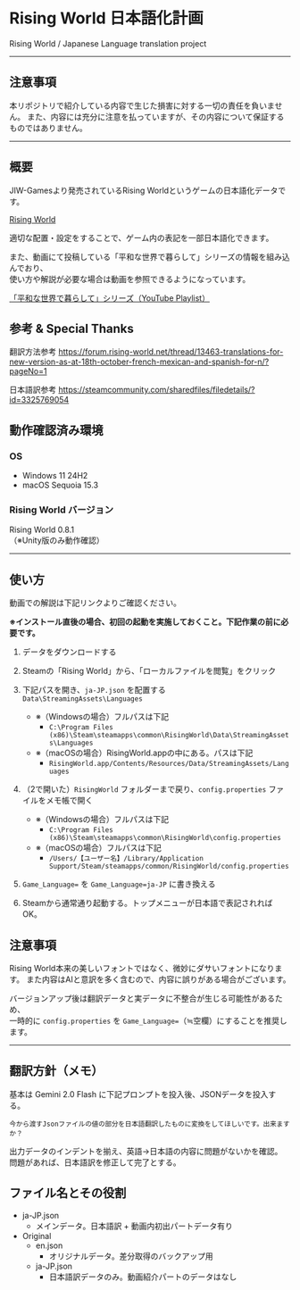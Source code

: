 # Rising World 日本語化計画
Rising World / Japanese Language translation project

---
## 注意事項
本リポジトリで紹介している内容で生じた損害に対する一切の責任を負いません。
また、内容には充分に注意を払っていますが、その内容について保証するものではありません。

---

## 概要
JIW-Gamesより発売されているRising Worldというゲームの日本語化データです。  

[Rising World](https://store.steampowered.com/app/324080/Rising_World/)

適切な配置・設定をすることで、ゲーム内の表記を一部日本語化できます。

また、動画にて投稿している「平和な世界で暮らして」シリーズの情報を組み込んでおり、  
使い方や解説が必要な場合は動画を参照できるようになっています。

[「平和な世界で暮らして」シリーズ（YouTube Playlist）](https://youtube.com/playlist?list=PLth1xrgWZ1rAkfr4llQInVNoPaSjEujLI&si=JUSvRciXFmBNFX9E)


## 参考 & Special Thanks
翻訳方法参考
https://forum.rising-world.net/thread/13463-translations-for-new-version-as-at-18th-october-french-mexican-and-spanish-for-n/?pageNo=1

日本語訳参考
https://steamcommunity.com/sharedfiles/filedetails/?id=3325769054

## 動作確認済み環境
### OS
- Windows 11 24H2
- macOS Sequoia 15.3

### Rising World バージョン
Rising World 0.8.1  
（※Unity版のみ動作確認）

---

## 使い方

動画での解説は下記リンクよりご確認ください。

**※インストール直後の場合、初回の起動を実施しておくこと。下記作業の前に必要です。**

1. データをダウンロードする
2. Steamの「Rising World」から、「ローカルファイルを閲覧」をクリック
3. 下記パスを開き、`ja-JP.json` を配置する  
   `Data\StreamingAssets\Languages`
   - ※（Windowsの場合）フルパスは下記
     - `C:\Program Files (x86)\Steam\steamapps\common\RisingWorld\Data\StreamingAssets\Languages`
   - ※（macOSの場合）RisingWorld.appの中にある。パスは下記
     - `RisingWorld.app/Contents/Resources/Data/StreamingAssets/Languages`
4. （2で開いた）`RisingWorld` フォルダーまで戻り、`config.properties` ファイルをメモ帳で開く
   - ※（Windowsの場合）フルパスは下記
     - `C:\Program Files (x86)\Steam\steamapps\common\RisingWorld\config.properties`
   - ※（macOSの場合）フルパスは下記
     - `/Users/【ユーザー名】/Library/Application Support/Steam/steamapps/common/RisingWorld/config.properties`

5. `Game_Language=` を `Game_Language=ja-JP` に書き換える
6. Steamから通常通り起動する。トップメニューが日本語で表記されればOK。

## 注意事項
Rising World本来の美しいフォントではなく、微妙にダサいフォントになります。
また内容はAIと意訳を多く含むので、内容に誤りがある場合がございます。

バージョンアップ後は翻訳データと実データに不整合が生じる可能性があるため、  
一時的に `config.properties` を `Game_Language=`（≒空欄）にすることを推奨します。

---

## 翻訳方針（メモ）
基本は Gemini 2.0 Flash に下記プロンプトを投入後、JSONデータを投入する。

```
今から渡すJsonファイルの値の部分を日本語翻訳したものに変換をしてほしいです。出来ますか？
```

出力データのインデントを揃え、英語→日本語の内容に問題がないかを確認。  
問題があれば、日本語訳を修正して完了とする。

## ファイル名とその役割
- ja-JP.json
  - メインデータ。日本語訳 + 動画内初出パートデータ有り
- Original
  - en.json
    - オリジナルデータ。差分取得のバックアップ用
  - ja-JP.json
    - 日本語訳データのみ。動画紹介パートのデータはなし